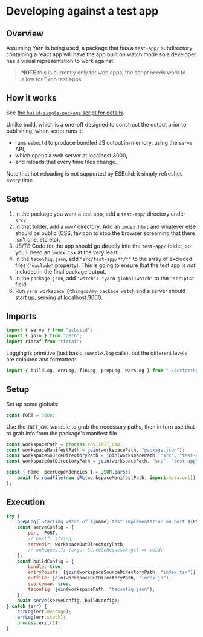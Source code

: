 # Developing against a test app

## Overview

Assuming Yarn is being used, a package that has a `test-app/` subdirectory containing a react app will have the app built on watch mode so a developer has a visual representation to work against.

> **NOTE** this is currently only for web apps, the script needs work to allow for Expo test apps.

## How it works

See [the `build-single-package` script for details](./build-single-package.md).

Unlike build, which is a one-off designed to construct the output prior to publishing, when script runs it:

- runs `esbuild` to produce bundled JS output in-memory, using the `serve` API,
- which opens a web server at localhost:3000,
- and reloads that every time files change.

Note that hot reloading is not supported by ESBuild: it simply refreshes every time.

## Setup

1. In the package you want a test app, add a `test-app/` directory under `src/`
2. In that folder, add a `www/` directory. Add an `index.html` and whatever else should be public (CSS, favicon to stop the browser screaming that there isn't one, etc etc).
3. JS/TS Code for the app should go directly into the `test-app/` folder, so you'll need an `index.tsx` at the very least.
4. In the `tsconfig.json`, add `"src/test-app/**/*"` to the array of excluded files (`"exclude"` property). This is going to ensure that the test app is _not_ included in the final package output.
5. In the `package.json`, add `"watch": "yarn global:watch"` to the `"scripts"` field.
6. Run `yarn workspace @thingco/my-package watch` and a server should start up, serving at localhost:3000.

## Imports

```js
import { serve } from "esbuild";
import { join } from "path";
import rimraf from "rimraf";
```

Logging is primitive (just basic `console.log` calls), but the different levels are coloured and formatted:

```js
import { buildLog, errLog, finLog, prepLog, warnLog } from "./scripting-utilities.mjs";
```

## Setup

Set up some globals:

```js
const PORT = 3000;
```

Use the `INIT_CWD` variable to grab the necessary paths, then in turn use that to grab info from
the package's manifest file.

```js
const workspacePath = process.env.INIT_CWD;
const workspaceManifestPath = join(workspacePath, "package.json");
const workspaceSourceDirectoryPath = join(workspacePath, "src", "test-app");
const workspaceOutDirectoryPath = join(workspacePath, "src", "test-app", "www");

const { name, peerDependencies } = JSON.parse(
	await fs.readFile(new URL(workspaceManifestPath, import.meta.url))
);
```

## Execution

```js
try {
	prepLog(`Starting watch of ${name} test implementation on port ${PORT}`);
	const serveConfig = {
		port: PORT,
		// host?: string;
		servedir: workspaceOutDirectoryPath,
		// onRequest?: (args: ServeOnRequestArgs) => void;
	};
	const buildConfig = {
		bundle: true,
		entryPoints: [join(workspaceSourceDirectoryPath, "index.tsx")],
		outfile: join(workspaceOutDirectoryPath, "index.js"),
		sourcemap: true,
		tsconfig: join(workspacePath, "tsconfig.json"),
	};
	await serve(serveConfig, buildConfig);
} catch (err) {
	errLog(err.message);
	errLog(err.stack);
	process.exit(1);
}
```

